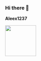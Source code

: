 ### Hi there 👋


**Aleex1237** 

<img src="https://user-images.githubusercontent.com/84038648/129976651-cdbb496b-fa3f-4aba-955d-b93b1776dc18.png" width="100px" heigth=50px >

